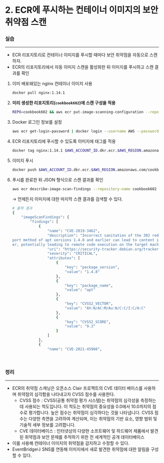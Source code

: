 # 2. ECR에 푸시하는 컨테이너 이미지의 보안 취약점 스캔

### 실습

---

- ECR 리포지토리로 컨테이너 이미지를 푸시할 때마다 보안 취약점을 자동으로 스캔하자.
- ECR의 리포지토리에서 자동 이미지 스캔을 활성화한 뒤 이미지를 푸시하고 스캔 결과를 확인

1. 이미 배포돼있는 nginx 컨테이너 이미지 사용

   ```bash
   docker pull nginx:1.14.1
   ```

2. **미리 생성한 리포지토리(`cookbook602`)에 스캔 구성을 적용**

   ```bash
   REPO=cookbook602 && aws ecr put-image-scanning-configuration --repository-name $REPO --image-scanning-configuration scanOnPush=true
   ```

3. Docker 로그인 정보를 설정

   ```bash
   aws ecr get-login-password | docker login --username AWS --password-stdin $AWS_ACCOUNT_ID.dkr.ecr.$AWS_REGION.amazonaws.com
   ```

4. ECR 리포지토리에 푸시할 수 있도록 이미지에 태그를 적용

   ```bash
   docker tag nginx:1.14.1 $AWS_ACCOUNT_ID.dkr.ecr.$AWS_REGION.amazonaws.com/cookbook602:old
   ```

5. 이미지 푸시

   ```bash
   docker push $AWS_ACCOUNT_ID.dkr.ecr.$AWS_REGION.amazonaws.com/cookbook602:old
   ```

6. 푸시를 완료한 뒤 JSON 형식으로 스캔 결과를 확인

   ```bash
   aws ecr describe-image-scan-findings --repository-name cookbook602 --image-id imageTag=old
   ```

   → 언제든지 이미지에 대한 마지막 스캔 결과를 검색할 수 있다.

   ```bash
   # 출력 결과
   {
       "imageScanFindings": {
           "findings": [
               {
                   "name": "CVE-2019-3462",
                   "description": "Incorrect sanitation of the 302 redirect field in HTTP trans
   port method of apt versions 1.4.8 and earlier can lead to content injection by a MITM attack
   er, potentially leading to remote code execution on the target machine.",
                   "uri": "https://security-tracker.debian.org/tracker/CVE-2019-3462",
                   "severity": "CRITICAL",
                   "attributes": [
                       {
                           "key": "package_version",
                           "value": "1.4.8"
                       },
                       {
                           "key": "package_name",
                           "value": "apt"
                       },
                       {
                           "key": "CVSS2_VECTOR",
                           "value": "AV:N/AC:M/Au:N/C:C/I:C/A:C"
                       },
                       {
                           "key": "CVSS2_SCORE",
                           "value": "9.3"
                       }
                   ]
               },
               {
                   "name": "CVE-2021-45960",
   ```

<br>

### 정리

---

- ECR의 취약점 스캐닝은 오픈소스 Clair 프로젝트의 CVE 데이터 베이스를 사용하며 취약점의 심각함을 나타내고자 CVSS 점수를 사용한다.
  - CVSS 점수 : CVSS(공통 취약점 평가 시스템)는 취약점의 심각성을 측정하는 데 사용되는 척도입니다. 이 척도는 취약점의 중요성을 0.0에서 10.0까지의 점수로 평가합니다. 높은 점수는 취약점이 심각하다는 것을 나타냅니다. CVSS 점수는 다양한 측면을 고려하여 계산되며, 이는 취약점의 기반 요소, 영향 범위 및 기술적 세부 정보를 고려합니다.
  - CVE 데이터베이스 : 인터넷상의 다양한 소프트웨어 및 하드웨어 제품에서 발견된 취약점과 보안 문제를 추적하기 위한 전 세계적인 공개 데이터베이스
- 이를 사용해 컨테이너 이미지의 취약점을 감지하고 수정할 수 있다.
- EventBridge나 SNS를 연동해 이미지에서 새로 발견한 취약점에 대한 알림을 구성할 수 있다.
